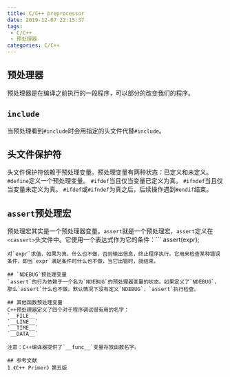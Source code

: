 ```yaml
---
title: C/C++ preprocessor
date: 2019-12-07 22:15:37
tags:
 - C/C++
 - 预处理器
categories: C/C++
---
```


## 预处理器
预处理器是在编译之前执行的一段程序，可以部分的改变我们的程序。

## `include`
当预处理看到`#include`时会用指定的头文件代替`#include`。

## 头文件保护符
头文件保护符依赖于预处理变量。预处理变量有两种状态：已定义和未定义。
`#define`定义一个预处理变量。
`#ifdef`当且仅当变量已定义为真。
`#ifndef`当且仅当变量未定义为真。
`#ifdef`或`#ifndef`为真之后，后续操作遇到`#endif`结束。


## `assert`预处理宏
预处理宏其实是一个预处理器变量。`assert`就是一个预处理宏，`assert`定义在`<cassert>`头文件中。它使用一个表达式作为它的条件：```
assert(expr);
```
对`expr`求值，如果为真，什么也不做，否则输出信息，终止程序执行。它用来检查某种错误条件，即当`expr`满足条件时什么也不做，当它出错时，就结束。

## `NDEBUG`预处理变量
`assert`的行为依赖于一个名为`NDEBUG`的预处理器变量的状态。如果定义了`NDEBUG`，那么`assert`什么也不做。默认情况下没有定义`NDEBUG`，`assert`执行检查。

## 其他函数预处理变量
C++预处理器定义了四个对于程序调试很有用的名字：
`__FILE__`
`__LINE__`
`__TIME__`
`__DATA__`

注意：C++编译器提供了`__func__`变量存放函数名字。

## 参考文献
1.《C++ Primer》第五版
